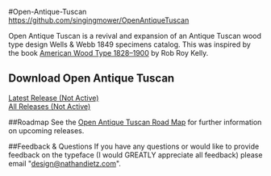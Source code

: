 #Open-Antique-Tuscan
https://github.com/singingmower/OpenAntiqueTuscan

Open Antique Tuscan is a revival and expansion of an Antique Tuscan wood type design Wells & Webb 1849 specimens catalog. This was inspired by the book <a href="https://www.amazon.com/American-Wood-Type-1828-1900-Evolution/dp/0978588177">American Wood Type 1828–1900</a> by Rob Roy Kelly.

## Download Open Antique Tuscan
<a href="#">Latest Release (Not Active)</a><br/>
<a href="#">All Releases (Not Active)</a>


##Roadmap
See the  <a href="https://github.com/nathandietz/OpenAntiqueTuscan/blob/master/ROADMAP.md">Open Antique Tuscan Road Map</a> for further information on upcoming releases.


##Feedback & Questions
If you have any questions or would like to provide feedback on the typeface (I would GREATLY appreciate all feedback) please email "design@nathandietz.com".
